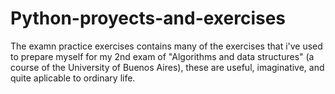 # Python-proyects-and-exercises
The examn practice exercises contains many of the exercises that i've used to prepare myself for my 2nd exam of "Algorithms and data structures" (a course of the University of Buenos Aires), these are useful, imaginative, and quite aplicable to ordinary life.
